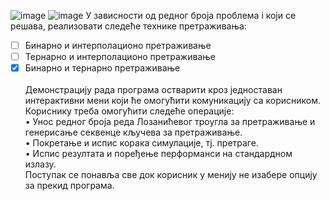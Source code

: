 ![image](https://github.com/user-attachments/assets/9e5f3d71-a67c-467f-b3ca-f26bc9e75dcb)
![image](https://github.com/user-attachments/assets/612c235a-460a-4965-b09a-3a2426684ac5)
У зависности од редног броја проблема i који се решава, реализовати следеће технике
претраживања:
- [ ] Бинарно и интерполационо претраживање
- [ ] Тернарно и интерполационо претраживање
- [x] Бинарно и тернарно претраживање \
\
Демонстрацију рада програма остварити кроз једноставан интерактивни мени који ће
омогућити комуникацију са корисником. Кориснику треба омогућити следеће операције: \
•  Унос редног броја реда Лозанићевог троугла за претраживање и
генерисање секвенце кључева за претраживање. \
•  Покретање и испис корака симулације, тј. претраге. \
•  Испис резултата и поређење перформанси на стандардном излазу. \
Поступак се понавља све док корисник у менију не изабере опцију за прекид програма.
